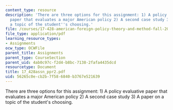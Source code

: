 ```yaml
---
content_type: resource
description: 'There are three options for this assignment: 1) A policy evaluative
  paper that evaluates a major American policy 2) A second case study 3) A paper on
  a topic of the student''s choosing.'
file: /courses/17-428-american-foreign-policy-theory-and-method-fall-2004/56265c0ecb2b7f586840b3767e521639_17_428assn_ppr2.pdf
file_type: application/pdf
learning_resource_types:
- Assignments
ocw_type: OCWFile
parent_title: Assignments
parent_type: CourseSection
parent_uid: 4ab0c97c-f2d4-b8bc-7138-2fafa4435dcd
resourcetype: Document
title: 17_428assn_ppr2.pdf
uid: 56265c0e-cb2b-7f58-6840-b3767e521639
---
```

There are three options for this assignment: 1) A policy evaluative paper that evaluates a major American policy 2) A second case study 3) A paper on a topic of the student's choosing.

